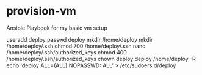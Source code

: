 # provision-vm
Ansible Playbook for my basic vm setup


useradd deploy
passwd deploy
mkdir /home/deploy
mkdir /home/deploy/.ssh
chmod 700 /home/deploy/.ssh
nano /home/deploy/.ssh/authorized_keys
chmod 400 /home/deploy/.ssh/authorized_keys
chown deploy:deploy /home/deploy -R
echo 'deploy ALL=(ALL) NOPASSWD: ALL' > /etc/sudoers.d/deploy
